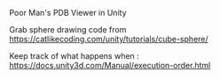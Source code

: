 Poor Man's PDB Viewer in Unity

Grab sphere drawing code from https://catlikecoding.com/unity/tutorials/cube-sphere/

Keep track of what happens when : https://docs.unity3d.com/Manual/execution-order.html
